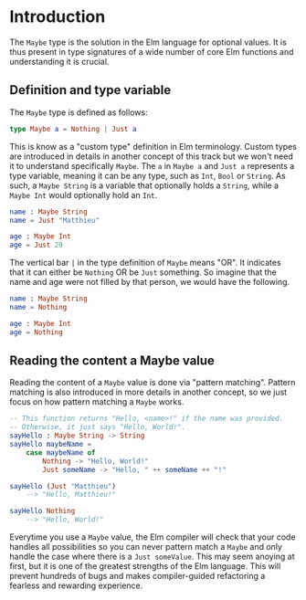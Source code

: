 # Introduction

The `Maybe` type is the solution in the Elm language for optional values.
It is thus present in type signatures of a wide number of core Elm functions and understanding it is crucial.

## Definition and type variable

The `Maybe` type is defined as follows:

```elm
type Maybe a = Nothing | Just a
```

This is know as a "custom type" definition in Elm terminology.
Custom types are introduced in details in another concept of this track but we won't need it to understand specifically `Maybe`.
The `a` in `Maybe a` and `Just a` represents a type variable, meaning it can be any type, such as `Int`, `Bool` or `String`.
As such, a `Maybe String` is a variable that optionally holds a `String`, while a `Maybe Int` would optionally hold an `Int`.

```elm
name : Maybe String
name = Just "Matthieu"

age : Maybe Int
age = Just 29
```

The vertical bar `|` in the type definition of `Maybe` means "OR".
It indicates that it can either be `Nothing` OR be `Just` something.
So imagine that the name and age were not filled by that person, we would have the following.

```elm
name : Maybe String
name = Nothing

age : Maybe Int
age = Nothing
```

## Reading the content a Maybe value

Reading the content of a `Maybe` value is done via "pattern matching".
Pattern matching is also introduced in more details in another concept, so we just focus on how pattern matching a `Maybe` works.

```elm
-- This function returns "Hello, <name>!" if the name was provided.
-- Otherwise, it just says "Hello, World!".
sayHello : Maybe String -> String
sayHello maybeName =
    case maybeName of
        Nothing -> "Hello, World!"
        Just someName -> "Hello, " ++ someName ++ "!"

sayHello (Just "Matthieu")
    --> "Hello, Matthieu!"

sayHello Nothing
    --> "Hello, World!"
```

Everytime you use a `Maybe` value, the Elm compiler will check that your code handles all possibilities so you can never pattern match a `Maybe` and only handle the case where there is a `Just someValue`.
This may seem anoying at first, but it is one of the greatest strengths of the Elm language.
This will prevent hundreds of bugs and makes compiler-guided refactoring a fearless and rewarding experience.
